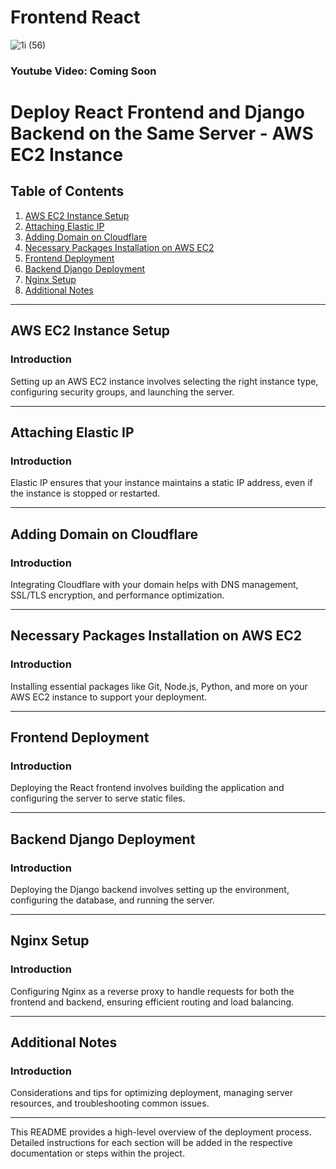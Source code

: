 # Frontend React
![1i (56)](https://github.com/user-attachments/assets/b80ba865-2dc1-4cce-bce9-add85715edc7)

### Youtube Video: Coming Soon
# Deploy React Frontend and Django Backend on the Same Server - AWS EC2 Instance

## Table of Contents

1. [AWS EC2 Instance Setup](#aws-ec2-instance-setup)
2. [Attaching Elastic IP](#attaching-elastic-ip)
3. [Adding Domain on Cloudflare](#adding-domain-on-cloudflare)
4. [Necessary Packages Installation on AWS EC2](#necessary-packages-installation-on-aws-ec2)
5. [Frontend Deployment](#frontend-deployment)
6. [Backend Django Deployment](#backend-django-deployment)
7. [Nginx Setup](#nginx-setup)
8. [Additional Notes](#additional-notes)

---

## AWS EC2 Instance Setup

### Introduction
Setting up an AWS EC2 instance involves selecting the right instance type, configuring security groups, and launching the server.

---

## Attaching Elastic IP

### Introduction
Elastic IP ensures that your instance maintains a static IP address, even if the instance is stopped or restarted.

---

## Adding Domain on Cloudflare

### Introduction
Integrating Cloudflare with your domain helps with DNS management, SSL/TLS encryption, and performance optimization.

---

## Necessary Packages Installation on AWS EC2

### Introduction
Installing essential packages like Git, Node.js, Python, and more on your AWS EC2 instance to support your deployment.

---

## Frontend Deployment

### Introduction
Deploying the React frontend involves building the application and configuring the server to serve static files.

---

## Backend Django Deployment

### Introduction
Deploying the Django backend involves setting up the environment, configuring the database, and running the server.

---

## Nginx Setup

### Introduction
Configuring Nginx as a reverse proxy to handle requests for both the frontend and backend, ensuring efficient routing and load balancing.

---

## Additional Notes

### Introduction
Considerations and tips for optimizing deployment, managing server resources, and troubleshooting common issues.

---

This README provides a high-level overview of the deployment process. Detailed instructions for each section will be added in the respective documentation or steps within the project.

